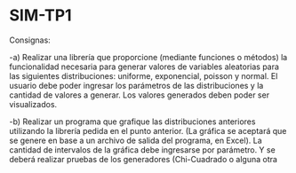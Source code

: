 # SIM-TP1

Consignas:

-a) Realizar una librería que proporcione (mediante funciones o métodos) la
funcionalidad necesaria para generar valores de variables aleatorias para las
siguientes distribuciones: uniforme, exponencial, poisson y normal.
El usuario debe poder ingresar los parámetros de las distribuciones y la cantidad
de valores a generar. Los valores generados deben poder ser visualizados.

-b) Realizar un programa que grafique las distribuciones anteriores utilizando la
librería pedida en el punto anterior. (La gráfica se aceptará que se genere en
base a un archivo de salida del programa, en Excel).
La cantidad de intervalos de la gráfica debe ingresarse por parámetro. Y se
deberá realizar pruebas de los generadores (Chi-Cuadrado o alguna otra
